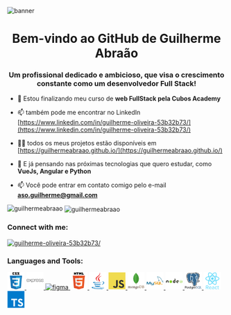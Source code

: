 ![banner](https://user-images.githubusercontent.com/112726349/222784582-415ec2ce-594c-4d30-b450-af7354145bd7.png)

<h1 align="center">Bem-vindo ao GitHub de Guilherme Abraão</h1>
<h3 align="center">Um profissional dedicado e ambicioso, que visa o crescimento constante como um desenvolvedor Full Stack!</h3>



- 🌱 Estou finalizando meu curso de **web FullStack pela Cubos Academy**

- 📫 também pode me encontrar no LinkedIn [https://www.linkedin.com/in/guilherme-oliveira-53b32b73/](https://www.linkedin.com/in/guilherme-oliveira-53b32b73/)

- 👨‍💻 todos os meus projetos estão disponíveis em [https://guilhermeabraao.github.io/](https://guilhermeabraao.github.io/)

- 💬 E já pensando nas próximas tecnologias que quero estudar, como **VueJs, Angular e Python**

- 📫 Você pode entrar em contato comigo pelo e-mail **aso.guilherme@gmail.com**



<p><img align="left" src="https://github-readme-stats.vercel.app/api/top-langs?username=guilhermeabraao&show_icons=true&locale=en&layout=compact" alt="guilhermeabraao" /></p>

<p>&nbsp;<img align="center" src="https://github-readme-stats.vercel.app/api?username=guilhermeabraao&show_icons=true&locale=en" alt="guilhermeabraao" /></p>


<h3 align="left">Connect with me:</h3>
<p align="left">
<a href="https://linkedin.com/in/guilherme-oliveira-53b32b73/" target="blank"><img align="center" src="https://raw.githubusercontent.com/rahuldkjain/github-profile-readme-generator/master/src/images/icons/Social/linked-in-alt.svg" alt="guilherme-oliveira-53b32b73/" height="30" width="40" /></a>
</p>




<h3 align="left">Languages and Tools:</h3>
<p align="left"> <a href="https://www.w3schools.com/css/" target="_blank" rel="noreferrer"> <img src="https://raw.githubusercontent.com/devicons/devicon/master/icons/css3/css3-original-wordmark.svg" alt="css3" width="40" height="40"/> </a> <a href="https://expressjs.com" target="_blank" rel="noreferrer"> <img src="https://raw.githubusercontent.com/devicons/devicon/master/icons/express/express-original-wordmark.svg" alt="express" width="40" height="40"/> </a> <a href="https://www.figma.com/" target="_blank" rel="noreferrer"> <img src="https://www.vectorlogo.zone/logos/figma/figma-icon.svg" alt="figma" width="40" height="40"/> </a> <a href="https://www.w3.org/html/" target="_blank" rel="noreferrer"> <img src="https://raw.githubusercontent.com/devicons/devicon/master/icons/html5/html5-original-wordmark.svg" alt="html5" width="40" height="40"/> </a> <a href="https://www.java.com" target="_blank" rel="noreferrer"> <img src="https://raw.githubusercontent.com/devicons/devicon/master/icons/java/java-original.svg" alt="java" width="40" height="40"/> </a> <a href="https://developer.mozilla.org/en-US/docs/Web/JavaScript" target="_blank" rel="noreferrer"> <img src="https://raw.githubusercontent.com/devicons/devicon/master/icons/javascript/javascript-original.svg" alt="javascript" width="40" height="40"/> </a> <a href="https://www.mongodb.com/" target="_blank" rel="noreferrer"> <img src="https://raw.githubusercontent.com/devicons/devicon/master/icons/mongodb/mongodb-original-wordmark.svg" alt="mongodb" width="40" height="40"/> </a> <a href="https://www.mysql.com/" target="_blank" rel="noreferrer"> <img src="https://raw.githubusercontent.com/devicons/devicon/master/icons/mysql/mysql-original-wordmark.svg" alt="mysql" width="40" height="40"/> </a> <a href="https://nodejs.org" target="_blank" rel="noreferrer"> <img src="https://raw.githubusercontent.com/devicons/devicon/master/icons/nodejs/nodejs-original-wordmark.svg" alt="nodejs" width="40" height="40"/> </a> <a href="https://www.postgresql.org" target="_blank" rel="noreferrer"> <img src="https://raw.githubusercontent.com/devicons/devicon/master/icons/postgresql/postgresql-original-wordmark.svg" alt="postgresql" width="40" height="40"/> </a> <a href="https://reactjs.org/" target="_blank" rel="noreferrer"> <img src="https://raw.githubusercontent.com/devicons/devicon/master/icons/react/react-original-wordmark.svg" alt="react" width="40" height="40"/> </a> <a href="https://www.typescriptlang.org/" target="_blank" rel="noreferrer"> <img src="https://raw.githubusercontent.com/devicons/devicon/master/icons/typescript/typescript-original.svg" alt="typescript" width="40" height="40"/> </a> </p>



